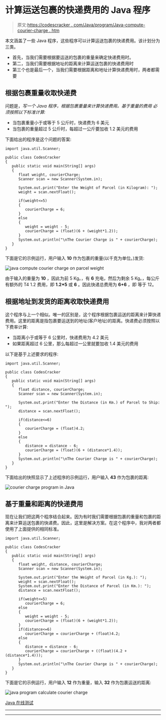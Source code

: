# 计算运送包裹的快递费用的 Java 程序

> 原文:[https://codescracker . com/Java/program/Java-compute-courier-charge . htm](https://codescracker.com/java/program/java-compute-courier-charge.htm)

本文涵盖了一些 Java 程序，这些程序可以计算运送包裹的快递费用。该计划分为三类。

*   首先，当我们需要根据要运送的包裹的重量来确定快递费用时。
*   第二，当我们需要根据地址的距离来计算运送包裹的快递费用时
*   第三个也是最后一个，当我们需要根据距离和地址计算快递费用时，两者都需要

## 根据包裹重量收取快递费

问题是，*写一个 Java 程序，根据包裹重量来计算快递费用。基于重量的费用 必须按照以下标准计算:*

*   当包裹重量小于或等于 5 公斤时，快递费为 6 美元
*   当包裹的重量超过 5 公斤时，每超过一公斤要加收 1.2 美元的费用

下面给出的程序是这个问题的答案:

```
import java.util.Scanner;

public class CodesCracker
{
   public static void main(String[] args)
   {
      float weight, courierCharge;
      Scanner scan = new Scanner(System.in);

      System.out.print("Enter the Weight of Parcel (in Kilogram): ");
      weight = scan.nextFloat();

      if(weight<=5)
      {
         courierCharge = 6;
      }
      else
      {
         weight = weight - 5;
         courierCharge = (float)(6 + (weight*1.2));
      }
      System.out.println("\nThe Courier Charge is " + courierCharge);
   }
}
```

下面是它的示例运行，用户输入 **10** 作为包裹的重量(以千克为单位。)发货:

![java compute courier charge on parcel weight](../Images/b3939d7ce8aaf4618cdf77cae856ccd7.png)

由于输入的重量为 **10** ，因此为前 5 Kg。，有 **6** 充电，然后为剩余 5 Kg。，每公斤有额外的 T4 1.2 费用，即 **1.2*5** 或 **6** 。因此快递总费用为 **6+6** ，即 等于 12。

## 根据地址到发货的距离收取快递费用

这个程序与上一个相似。唯一的区别是，这个程序根据包裹运送的距离来计算快递费用。这里的距离是指包裹要运送到的地址(客户地址)的距离。快递费必须按照以下费率计算:

*   当距离小于或等于 6 公里时，快递费用为 4.2 美元
*   如果距离超过 6 公里，那么每超过一公里就要加收 1.4 美元的费用

以下是基于上述要求的程序:

```
import java.util.Scanner;

public class CodesCracker
{
   public static void main(String[] args)
   {
      float distance, courierCharge;
      Scanner scan = new Scanner(System.in);

      System.out.print("Enter the Distance (in Km.) of Parcel to Ship: ");
      distance = scan.nextFloat();

      if(distance<=6)
      {
         courierCharge = (float)4.2;
      }
      else
      {
         distance = distance - 6;
         courierCharge = (float)(6 + (distance*1.4));
      }
      System.out.println("\nThe Courier Charge is " + courierCharge);
   }
}
```

下面给出的快照显示了上述程序的示例运行，用户输入 **43** 作为包裹的距离:

![courier charge program in Java](../Images/05707f780b764994b27aa817cab0f0d6.png)

## 基于重量和距离的快递费用

现在让我们把这两个程序结合起来。因为有时我们需要根据包裹的重量和包裹的距离来计算运送包裹的快递费。因此，这里是解决方案。在这个程序中，我对两者都使用了上面提供的相同标准。

```
import java.util.Scanner;

public class CodesCracker
{
   public static void main(String[] args)
   {
      float weight, distance, courierCharge;
      Scanner scan = new Scanner(System.in);

      System.out.print("Enter the Weight of Parcel (in Kg.): ");
      weight = scan.nextFloat();
      System.out.print("Enter the Distance of Parcel (in Km.): ");
      distance = scan.nextFloat();

      if(weight<=5)
         courierCharge = 6;
      else
      {
         weight = weight - 5;
         courierCharge = (float)(6 + (weight*1.2));
      }
      if(distance<=6)
         courierCharge = courierCharge + (float)4.2;
      else
      {
         distance = distance - 6;
         courierCharge = courierCharge + ((float)(4.2 + (distance*1.4)));
      }
      System.out.println("\nThe Courier Charge is " + courierCharge);
   }
}
```

下面是它的示例运行，用户输入 **12** 作为重量，输入 **32** 作为包裹运送的距离:

![java program calculate courier charge](../Images/a46baf89b96255f8214c4f545f2d3eb3.png)

[Java 在线测试](/exam/showtest.php?subid=1)

* * *

* * *